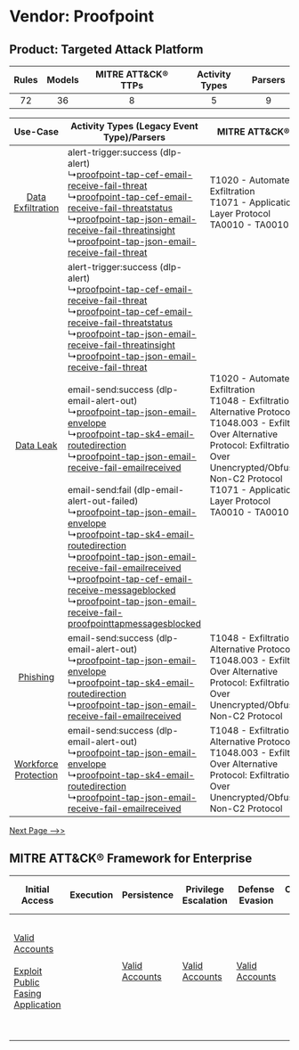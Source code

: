 Vendor: Proofpoint
==================
Product: Targeted Attack Platform
---------------------------------
| Rules | Models | MITRE ATT&CK® TTPs | Activity Types | Parsers |
|:-----:|:------:|:------------------:|:--------------:|:-------:|
|  72   |   36   |         8          |       5        |    9    |

|    Use-Case    | Activity Types (Legacy Event Type)/Parsers    | MITRE ATT&CK® TTP    | Content    |
|:----:| ---- | ---- | ---- |
|    [Data Exfiltration](../../../UseCases/uc_data_exfiltration.md)    |  alert-trigger:success (dlp-alert)<br> ↳[proofpoint-tap-cef-email-receive-fail-threat](Ps/pC_proofpointtapcefemailreceivefailthreat.md)<br> ↳[proofpoint-tap-cef-email-receive-fail-threatstatus](Ps/pC_proofpointtapcefemailreceivefailthreatstatus.md)<br> ↳[proofpoint-tap-json-email-receive-fail-threatinsight](Ps/pC_proofpointtapjsonemailreceivefailthreatinsight.md)<br> ↳[proofpoint-tap-json-email-receive-fail-threat](Ps/pC_proofpointtapjsonemailreceivefailthreat.md)<br>    | T1020 - Automated Exfiltration<br>T1071 - Application Layer Protocol<br>TA0010 - TA0010<br>    | [<ul><li>29 Rules</li></ul><ul><li>17 Models</li></ul>](RM/r_m_proofpoint_targeted_attack_platform_Data_Exfiltration.md)  |
|    [Data Leak](../../../UseCases/uc_data_leak.md)    |  alert-trigger:success (dlp-alert)<br> ↳[proofpoint-tap-cef-email-receive-fail-threat](Ps/pC_proofpointtapcefemailreceivefailthreat.md)<br> ↳[proofpoint-tap-cef-email-receive-fail-threatstatus](Ps/pC_proofpointtapcefemailreceivefailthreatstatus.md)<br> ↳[proofpoint-tap-json-email-receive-fail-threatinsight](Ps/pC_proofpointtapjsonemailreceivefailthreatinsight.md)<br> ↳[proofpoint-tap-json-email-receive-fail-threat](Ps/pC_proofpointtapjsonemailreceivefailthreat.md)<br><br> email-send:success (dlp-email-alert-out)<br> ↳[proofpoint-tap-json-email-envelope](Ps/pC_proofpointtapjsonemailenvelope.md)<br> ↳[proofpoint-tap-sk4-email-routedirection](Ps/pC_proofpointtapsk4emailroutedirection.md)<br> ↳[proofpoint-tap-json-email-receive-fail-emailreceived](Ps/pC_proofpointtapjsonemailreceivefailemailreceived.md)<br><br> email-send:fail (dlp-email-alert-out-failed)<br> ↳[proofpoint-tap-json-email-envelope](Ps/pC_proofpointtapjsonemailenvelope.md)<br> ↳[proofpoint-tap-sk4-email-routedirection](Ps/pC_proofpointtapsk4emailroutedirection.md)<br> ↳[proofpoint-tap-json-email-receive-fail-emailreceived](Ps/pC_proofpointtapjsonemailreceivefailemailreceived.md)<br> ↳[proofpoint-tap-cef-email-receive-messageblocked](Ps/pC_proofpointtapcefemailreceivemessageblocked.md)<br> ↳[proofpoint-tap-json-email-receive-fail-proofpointtapmessagesblocked](Ps/pC_proofpointtapjsonemailreceivefailproofpointtapmessagesblocked.md)<br> | T1020 - Automated Exfiltration<br>T1048 - Exfiltration Over Alternative Protocol<br>T1048.003 - Exfiltration Over Alternative Protocol: Exfiltration Over Unencrypted/Obfuscated Non-C2 Protocol<br>T1071 - Application Layer Protocol<br>TA0010 - TA0010<br> | [<ul><li>63 Rules</li></ul><ul><li>33 Models</li></ul>](RM/r_m_proofpoint_targeted_attack_platform_Data_Leak.md)          |
|    [Phishing](../../../UseCases/uc_phishing.md)    |  email-send:success (dlp-email-alert-out)<br> ↳[proofpoint-tap-json-email-envelope](Ps/pC_proofpointtapjsonemailenvelope.md)<br> ↳[proofpoint-tap-sk4-email-routedirection](Ps/pC_proofpointtapsk4emailroutedirection.md)<br> ↳[proofpoint-tap-json-email-receive-fail-emailreceived](Ps/pC_proofpointtapjsonemailreceivefailemailreceived.md)<br>    | T1048 - Exfiltration Over Alternative Protocol<br>T1048.003 - Exfiltration Over Alternative Protocol: Exfiltration Over Unencrypted/Obfuscated Non-C2 Protocol<br>    | [<ul><li>1 Rules</li></ul><ul><li>1 Models</li></ul>](RM/r_m_proofpoint_targeted_attack_platform_Phishing.md)    |
| [Workforce Protection](../../../UseCases/uc_workforce_protection.md) |  email-send:success (dlp-email-alert-out)<br> ↳[proofpoint-tap-json-email-envelope](Ps/pC_proofpointtapjsonemailenvelope.md)<br> ↳[proofpoint-tap-sk4-email-routedirection](Ps/pC_proofpointtapsk4emailroutedirection.md)<br> ↳[proofpoint-tap-json-email-receive-fail-emailreceived](Ps/pC_proofpointtapjsonemailreceivefailemailreceived.md)<br>    | T1048 - Exfiltration Over Alternative Protocol<br>T1048.003 - Exfiltration Over Alternative Protocol: Exfiltration Over Unencrypted/Obfuscated Non-C2 Protocol<br>    | [<ul><li>4 Rules</li></ul><ul><li>1 Models</li></ul>](RM/r_m_proofpoint_targeted_attack_platform_Workforce_Protection.md) |
[Next Page -->>](2_ds_proofpoint_targeted_attack_platform.md)

MITRE ATT&CK® Framework for Enterprise
--------------------------------------
| Initial Access                                                                                                                                            | Execution | Persistence                                                         | Privilege Escalation                                                | Defense Evasion                                                     | Credential Access | Discovery | Lateral Movement | Collection | Command and Control                                                             | Exfiltration                                                                                                                                                                                                                                                                                                                    | Impact |
| --------------------------------------------------------------------------------------------------------------------------------------------------------- | --------- | ------------------------------------------------------------------- | ------------------------------------------------------------------- | ------------------------------------------------------------------- | ----------------- | --------- | ---------------- | ---------- | ------------------------------------------------------------------------------- | ------------------------------------------------------------------------------------------------------------------------------------------------------------------------------------------------------------------------------------------------------------------------------------------------------------------------------- | ------ |
| [Valid Accounts](https://attack.mitre.org/techniques/T1078)<br><br>[Exploit Public Fasing Application](https://attack.mitre.org/techniques/T1190)<br><br> |           | [Valid Accounts](https://attack.mitre.org/techniques/T1078)<br><br> | [Valid Accounts](https://attack.mitre.org/techniques/T1078)<br><br> | [Valid Accounts](https://attack.mitre.org/techniques/T1078)<br><br> |                   |           |                  |            | [Application Layer Protocol](https://attack.mitre.org/techniques/T1071)<br><br> | [Exfiltration Over Alternative Protocol](https://attack.mitre.org/techniques/T1048)<br><br>[Exfiltration Over Alternative Protocol: Exfiltration Over Unencrypted/Obfuscated Non-C2 Protocol](https://attack.mitre.org/techniques/T1048/003)<br><br>[Automated Exfiltration](https://attack.mitre.org/techniques/T1020)<br><br> |        |
